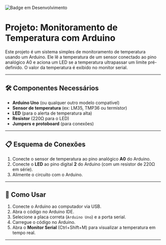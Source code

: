 ![Badge em Desenvolvimento](http://img.shields.io/static/v1?label=STATUS&message=EM%20DESENVOLVIMENTO&color=GREEN&style=for-the-badge)


# Projeto: Monitoramento de Temperatura com Arduino

Este projeto é um sistema simples de monitoramento de temperatura usando um Arduino. Ele lê a temperatura de um sensor conectado ao pino analógico A0 e aciona um LED se a temperatura ultrapassar um limite pré-definido. O valor da temperatura é exibido no monitor serial.

---

## 🛠️ Componentes Necessários
- **Arduino Uno** (ou qualquer outro modelo compatível)
- **Sensor de temperatura** (ex: LM35, TMP36 ou termistor)
- **LED** (para o alerta de temperatura alta)
- **Resistor** (220Ω para o LED)
- **Jumpers e protoboard** (para conexões)

---

## 📋 Esquema de Conexões
1. Conecte o sensor de temperatura ao pino analógico **A0** do Arduino.
2. Conecte o **LED** ao pino digital **2** do Arduino (com um resistor de 220Ω em série).
3. Alimente o circuito com o Arduino.

---

## 🚀 Como Usar
1. Conecte o Arduino ao computador via USB.
2. Abra o código no Arduino IDE.
3. Selecione a placa correta (`Arduino Uno`) e a porta serial.
4. Carregue o código no Arduino.
5. Abra o **Monitor Serial** (Ctrl+Shift+M) para visualizar a temperatura em tempo real.

---
